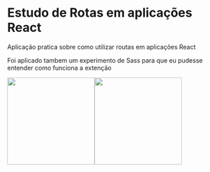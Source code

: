<h1>Estudo de Rotas em aplicações React</h1>
<p>Aplicação pratica sobre como utilizar routas em aplicações React</p>
<p>Foi aplicado tambem um experimento de Sass para que eu pudesse entender como funciona a extenção</p>

<img width="200px" src="https://miro.medium.com/max/1400/0*8BlvIy8wNLlz6icM"/><img width="200px" src="https://miro.medium.com/max/1400/1*FeiTcE7xAIKhNrRa-2_oiQ.png"/>
